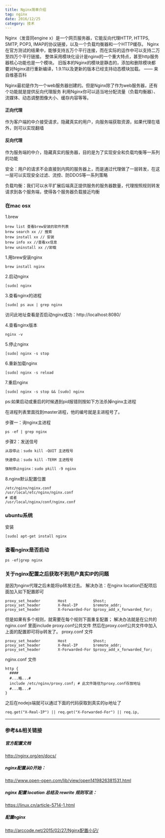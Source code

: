 ```yaml
---
title: Nginx简单介绍
tag: nginx
date: 2016/12/25
category: 技术
---
```


Nginx（发音同engine x）是一个网页服务器，它能反向代理HTTP, HTTPS, SMTP, POP3, IMAP的协议链接，以及一个负载均衡器和一个HTTP缓存。
Nginx在官方测试的结果中，能够支持五万个平行连接，而在实际的运作中可以支持二万至四万个平行链接。
整体采用模块化设计是nginx的一个重大特点，甚至http服务器核心功能也是一个模块。
旧版本的Nginx的模块是静态的，添加和删除模块都要对Nginx进行重新编译，1.9.11以及更新的版本已经支持动态模块加载。 —— 来自维基百科

Nginx最初是作为一个web服务器创建的。但是Nginx除了作为web服务器，还有个功能就是提供反向代理服务
利用Nginx你可以适当地分配流量（负载均衡器）、流媒体、动态调整图像大小、缓存内容等等。

#### 正向代理

作为客户端的中介接受请求，隐藏真实的用户，向服务端获取资源，如果代理在墙外，则可以实现翻墙

#### 反向代理

作为服务端的中介，隐藏真实的服务器，目的是为了实现安全和负载均衡等一系列的功能

安全：用户的请求不会直接到内网的服务器上，而是通过代理做了一层转发，在这一层可以实现安全过滤、流控、防DDOS等一系列策略

负载均衡：我们可以水平扩展后端真正提供服务的服务器数量，代理按照规则转发请求到各个服务端，使得各个服务器负载接近均衡


### 在mac osx

1.brew

```shell
brew list 查看brew安装的软件列表
brew search xx // 搜索
brew install xx // 安装
brew info xx //查看xx信息
brew uninstall xx //卸载
```

1.用brew安装nginx

```shell
brew install nginx
```

2.启动nginx

```shell
[sudo] nginx
```

3.查看nginx的进程

```shell
[sudo] ps aux | grep nginx
```

访问此地址查看是否启动nginx成功：http://localhost:8080/

4.查看nginx版本

```shell
nginx -v
```

5.停止nginx

```shell
[sudo] nginx -s stop
```

6.重新加载nginx

```shell
[sudo] nginx -s reload
```

7.重启nginx

```shell
[sudo] nginx -s stop && [sudo] nginx
```


ps:如果启动或重启的时候遇到pid报错则按如下方法杀掉nginx主进程

在进程列表里面找到master进程，他的编号就是主进程号了。

步骤一：询nginx主进程

```shell
ps -ef | grep nginx
```

步骤2：发送信号

```html
从容停止：sudo kill -QUIT 主进程号

快速停止：sudo kill -TERM 主进程号

强制停止nginx：sudo pkill -9 nginx
```

8.nginx默认配置位置

```shell
/etc/nginx/nginx.conf
/usr/local/etc/nginx/nginx.conf
# 或者
/usr/local/nginx/conf/nginx.conf
```


### ubuntu系统

安装

```html
[sudo] apt-get install nginx

```

### 查看nginx是否启动

```html
ps -ef|grep nginx
```

### 关于nginx配置之后获取不到用户真实IP的问题
是因为nginx代理之后未能将ip转发过去。
解决办法：在nginx location匹配项后面加入如下配置即可
```shell
proxy_set_header        Host            $host; 
proxy_set_header        X-Real-IP       $remote_addr; 
proxy_set_header        X-Forwarded-For $proxy_add_x_forwarded_for; 
```

但是如果有多个规则，就需要在每个规则下面重复配置；
解决办法就是在公共的nginx.conf 里面include proxy.conf公共文件
然后在proxy.conf公共文件中加入上面的配置即可将ip转发了。
proxy.conf 文件
```shell
proxy_set_header        Host            $host; 
proxy_set_header        X-Real-IP       $remote_addr; 
proxy_set_header        X-Forwarded-For $proxy_add_x_forwarded_for; 
```
nginx.conf 文件
```shell
http {
  ####
  #...略...#
  include /etc/nginx/proxy.conf; # 此文件路径为proxy.conf存放地址
  #...略...#
}
```
之后在nodejs端就可以通过下面的代码获取到真实的ip地址了
```html
req.get("X-Real-IP") || req.get("X-Forwarded-For") || req.ip,
```




-------------------------------

### 参考&&相关链接

##### 官方配置文档

<a href="http://nginx.org/en/docs/" target="_blank">http://nginx.org/en/docs/</a>

##### nginx配置从0开始：

<a href="http://www.open-open.com/lib/view/open1419826381531.html" target="_blank">http://www.open-open.com/lib/view/open1419826381531.html</a>

##### nginx 配置 location 总结及 rewrite 规则写法：

<a href="https://linux.cn/article-5714-1.html" target="_blank">https://linux.cn/article-5714-1.html</a>

##### 配置nginx
<a href="http://arccode.net/2015/02/27/Nginx%E9%85%8D%E7%BD%AE%E5%B0%8F%E8%AE%B0/" target="_blank">http://arccode.net/2015/02/27/Nginx配置小记/</a>
